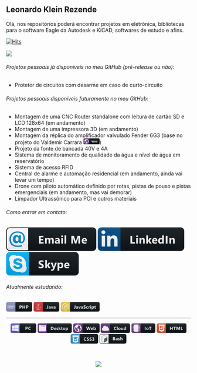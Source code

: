 <!--
**leonardokr/leonardokr** is a ✨ _special_ ✨ repository because its `README.md` (this file) appears on your GitHub profile.
### Olá 👋
Here are some ideas to get you started:
- 🔭 I’m currently working on ...
- 🌱 I’m currently learning ...
- 👯 I’m looking to collaborate on ...
- 🤔 I’m looking for help with ...
- 💬 Ask me about ...
- 📫 How to reach me: ...
- 😄 Pronouns: ...
- ⚡ Fun fact: ...
-->



  ## Leonardo Klein Rezende
  Olá, nos repositórios poderá encontrar projetos em eletrônica, bibliotecas para o software Eagle da Autodesk e KiCAD, softwares de estudo e afins.
  
  [![Hits](https://hits.seeyoufarm.com/api/count/incr/badge.svg?url=https%3A%2F%2Fgithub.com%2Fleonardokr%2F&count_bg=%2379C83D&title_bg=%23555555&title=Visitas&edge_flat=true)](https://hits.seeyoufarm.com)


  <a href="https://github.com/leonardokr/github-readme-stats">
    <img align="center" src="https://github-readme-stats.vercel.app/api/top-langs/?username=leonardokr&layout=compact&theme=react&hide_border=true"/>
  </a>

  <!--
    ###### Um pouco sobre mim:
    Sou especialista em cloud computing, atualmente me especializando também em projetos em cloud computing, sou formado em análise e desenvolvimento de sistemas e estou me formando em gestão de tecnologia da informação. Trabalho na área de tecnologia e sou entusiasta de eletrônica, principalmente na construção de ferramentaria para uso cotidiano e projetos para música, como amplificadores (valvulados e transistorizados) e pedais de efeito para guitarras.
    Meus gostos pessoais são música e leitura, mas também pratico trilha com moto e gosto de jogos de estratégia em tempo real, por turnos e MMORPG.

    ###### Curiosidades:
    - O primeiro jogo que joguei no PC foi Age of Empires II
    - Minhas primeiras experiências com programação foram fazendo traduções para jogos e mods
    - Animes preferidos são Beck Mongolian Chop Squad e Naruto
    - Meu primeiro projeto de eletrônica foi ao 12 anos e consistia de um transmissor/receptor RF
    - Meu objetivo é além de fazer meus próprios amplificadores e pedais, terminar de construir minhas próprias guitarras
  --> 

 ###### Projetos pessoais já disponíveis no meu GitHub (pré-release ou não):
 - Protetor de circuitos com desarme em caso de curto-circuito
 
  ###### Projetos pessoais disponíveis futuramente no meu GitHub:
 - Montagem de uma CNC Router standalone com leitura de cartão SD e LCD 128x64 (em andamento)
 - Montagem de uma impressora 3D (em andamento)
 - Montagem da réplica do amplificador valvulado Fender 6G3 (base no projeto do Valdemir Carrara <a href="http://www.dem.inpe.br/~val/"><img height="16px" src="https://github.com/leonardokr/leonardokr/blob/master/resources/web.svg"></a>)
 - Projeto da fonte de bancada 40V e 4A
 - Sistema de monitoramento de qualidade da água e nível de água em reservatório
 - Sistema de acesso RFID
 - Central de alarme e automação residencial (em andamento, ainda vai levar um tempo)
 - Drone com piloto automático definido por rotas, pistas de pouso e pistas emergenciais (em andamento, mas vai demorar)
 - Limpador Ultrassônico para PCI e outros materiais
 <!--
 - Testador de componentes com tela OLED 0.96"
 - Medidor cardíaco e de oxigenação com Arduino
 - Rádio FM simples com Arduino
 - Câmara de exposição UV controlada e com LCD para fabricação de PCI com tinta fotossensível
 - Carregador e testador de baterias com LCD
 -->
 
 ###### Como entrar em contato:
  <p align="left">
  <a href="mailto:leo@ziondev.us"><img src="https://github.com/leonardokr/leonardokr/blob/master/resources/email_me.svg"></a>
  <a href="https://www.linkedin.com/in/leonardo-klein-rezende-0b707b165/"><img src="https://github.com/leonardokr/leonardokr/blob/master/resources/linkedin.svg"></a>
  <a href="https://join.skype.com/invite/qTpQ1zeKC8gE"><img src="https://github.com/leonardokr/leonardokr/blob/master/resources/skype.svg"></a>

###### Atualmente estudando:
<p align="left">
  <img height="26px" href="#" src="https://github.com/leonardokr/leonardokr/blob/master/resources/php.svg">
  <img height="26px" href="#" src="https://github.com/leonardokr/leonardokr/blob/master/resources/java.svg">
  <img height="26px" href="#" src="https://github.com/leonardokr/leonardokr/blob/master/resources/js.svg">
  
<hr>

<p align="center">
  <img height="26px" href="#" src="https://github.com/leonardokr/leonardokr/blob/master/resources/pc.svg">
  <img height="26px" href="#" src="https://github.com/leonardokr/leonardokr/blob/master/resources/desktop.svg">
  <img height="26px" href="#" src="https://github.com/leonardokr/leonardokr/blob/master/resources/web.svg">
  <img height="26px" href="#" src="https://github.com/leonardokr/leonardokr/blob/master/resources/cloud.svg">
  <img height="26px" href="#" src="https://github.com/leonardokr/leonardokr/blob/master/resources/iot.svg">
  <img height="26px" href="#" src="https://github.com/leonardokr/leonardokr/blob/master/resources/html.svg">
  <img height="26px" href="#" src="https://github.com/leonardokr/leonardokr/blob/master/resources/css3.svg">
  <img height="26px" href="#" src="https://github.com/leonardokr/leonardokr/blob/master/resources/bash.svg">
</p>
<br/>
<p align="center">
  <a href="https://github.com/leonardokr/github-readme-streak-stats">
    <img align=center" src="http://github-readme-streak-stats.herokuapp.com?user=leonardokr&theme=react&date_format=j%20M%5B%20Y%5D"/>
  </a>
</p>
